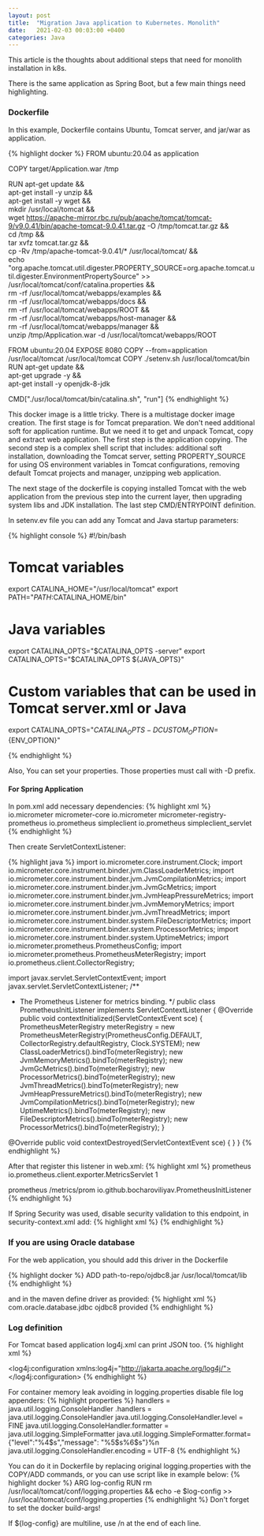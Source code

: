 ```yaml
---
layout: post
title:  "Migration Java application to Kubernetes. Monolith"
date:   2021-02-03 00:03:00 +0400
categories: Java
---
```

This article is the thoughts about additional steps that need for monolith installation in k8s.

There is the same application as Spring Boot, but a few main things need highlighting.

### Dockerfile
In this example, Dockerfile contains Ubuntu, Tomcat server, and jar/war as application.

{% highlight docker %}
FROM ubuntu:20.04 as application

COPY target/Application.war /tmp

RUN apt-get update && \
    apt-get install -y unzip && \
    apt-get install -y wget && \
    mkdir /usr/local/tomcat && \
    wget https://apache-mirror.rbc.ru/pub/apache/tomcat/tomcat-9/v9.0.41/bin/apache-tomcat-9.0.41.tar.gz -O /tmp/tomcat.tar.gz && \
    cd /tmp && \
    tar xvfz tomcat.tar.gz && \
    cp -Rv /tmp/apache-tomcat-9.0.41/* /usr/local/tomcat/ && \
    echo "org.apache.tomcat.util.digester.PROPERTY_SOURCE=org.apache.tomcat.util.digester.EnvironmentPropertySource" >> /usr/local/tomcat/conf/catalina.properties && \
    rm -rf /usr/local/tomcat/webapps/examples && \
    rm -rf /usr/local/tomcat/webapps/docs && \
    rm -rf /usr/local/tomcat/webapps/ROOT && \
    rm -rf /usr/local/tomcat/webapps/host-manager && \
    rm -rf /usr/local/tomcat/webapps/manager && \
    unzip /tmp/Application.war -d /usr/local/tomcat/webapps/ROOT

FROM ubuntu:20.04
EXPOSE 8080
COPY --from=application /usr/local/tomcat /usr/local/tomcat
COPY ./setenv.sh                          /usr/local/tomcat/bin
RUN apt-get update && \
    apt-get upgrade -y && \
    apt-get install -y openjdk-8-jdk

CMD["./usr/local/tomcat/bin/catalina.sh", "run"]
{% endhighlight %}


This docker image is a little tricky. There is a multistage docker image creation.
The first stage is for Tomcat preparation. We don't need additional soft for application runtime. But we need it to get and unpack Tomcat, copy and extract web application.
The first step is the application copying. The second step is a complex shell script that includes: additional soft installation, downloading the Tomcat server, setting PROPERTY_SOURCE for using OS environment variables in Tomcat configurations, removing default Tomcat projects and manager, unzipping web application.

The next stage of the dockerfile is copying installed Tomcat with the web application from the previous step into the current layer,
then upgrading system libs and JDK installation. The last step CMD/ENTRYPOINT definition.

In setenv.ev file you can add any Tomcat and Java startup parameters:

{% highlight console %}
#!/bin/bash
# Tomcat variables
export CATALINA_HOME="/usr/local/tomcat"
export PATH="$PATH:$CATALINA_HOME/bin"
# Java variables
export CATALINA_OPTS="$CATALINA_OPTS -server"
export CATALINA_OPTS="$CATALINA_OPTS ${JAVA_OPTS}"
# Custom variables that can be used in Tomcat server.xml or Java
export CATALINA_OPTS="$CATALINA_OPTS -DCUSTOM_OPTION=${ENV_OPTION}"

{% endhighlight %}

Also, You can set your properties. Those properties must call with -D prefix.

#### For Spring Application

In pom.xml add necessary dependencies:
{% highlight xml %}
<dependency>
    <groupId>io.micrometer</groupId>
    <artifactId>micrometer-core</artifactId>
</dependency>
<dependency>
    <groupId>io.micrometer</groupId>
    <artifactId>micrometer-registry-prometheus</artifactId>
</dependency>
<dependency>
    <groupId>io.prometheus</groupId>
    <artifactId>simpleclient</artifactId>
</dependency>
<dependency>
    <groupId>io.prometheus</groupId>
    <artifactId>simpleclient_servlet</artifactId>
</dependency>
{% endhighlight %}

Then create ServletContextListener:

{% highlight java %}
import io.micrometer.core.instrument.Clock;
import io.micrometer.core.instrument.binder.jvm.ClassLoaderMetrics;
import io.micrometer.core.instrument.binder.jvm.JvmCompilationMetrics;
import io.micrometer.core.instrument.binder.jvm.JvmGcMetrics;
import io.micrometer.core.instrument.binder.jvm.JvmHeapPressureMetrics;
import io.micrometer.core.instrument.binder.jvm.JvmMemoryMetrics;
import io.micrometer.core.instrument.binder.jvm.JvmThreadMetrics;
import io.micrometer.core.instrument.binder.system.FileDescriptorMetrics;
import io.micrometer.core.instrument.binder.system.ProcessorMetrics;
import io.micrometer.core.instrument.binder.system.UptimeMetrics;
import io.micrometer.prometheus.PrometheusConfig;
import io.micrometer.prometheus.PrometheusMeterRegistry;
import io.prometheus.client.CollectorRegistry;

import javax.servlet.ServletContextEvent;
import javax.servlet.ServletContextListener;
/**
  * The Prometheus Listener for metrics binding.
  */
  public class PrometheusInitListener implements ServletContextListener {
  @Override
  public void contextInitialized(ServletContextEvent sce) {
  PrometheusMeterRegistry meterRegistry =
  new PrometheusMeterRegistry(PrometheusConfig.DEFAULT, CollectorRegistry.defaultRegistry, Clock.SYSTEM);
  new ClassLoaderMetrics().bindTo(meterRegistry);
  new JvmMemoryMetrics().bindTo(meterRegistry);
  new JvmGcMetrics().bindTo(meterRegistry);
  new ProcessorMetrics().bindTo(meterRegistry);
  new JvmThreadMetrics().bindTo(meterRegistry);
  new JvmHeapPressureMetrics().bindTo(meterRegistry);
  new JvmCompilationMetrics().bindTo(meterRegistry);
  new UptimeMetrics().bindTo(meterRegistry);
  new FileDescriptorMetrics().bindTo(meterRegistry);
  new ProcessorMetrics().bindTo(meterRegistry);
  }

  @Override
  public void contextDestroyed(ServletContextEvent sce) {
  }
}
{% endhighlight %}

After that register this listener in web.xml:
{% highlight xml %}
<servlet>
    <servlet-name>prometheus</servlet-name>
    <servlet-class>io.prometheus.client.exporter.MetricsServlet</servlet-class>
    <load-on-startup>1</load-on-startup>
</servlet>

<servlet-mapping>
	<servlet-name>prometheus</servlet-name>
	<url-pattern>/metrics/prom</url-pattern>
</servlet-mapping>
<listener>
    <listener-class>io.github.bocharoviliyav.PrometheusInitListener</listener-class>
</listener>
{% endhighlight %}

If Spring Security was used, disable security validation to this endpoint,
in security-context.xml add:
{% highlight xml %}
<http pattern="/metrics/prom" security="none"/>
{% endhighlight %}


### If you are using Oracle database

For the web application, you should add this driver in the Dockerfile

{% highlight docker %}
ADD path-to-repo/ojdbc8.jar /usr/local/tomcat/lib
{% endhighlight %}

and in the maven define driver as provided:
{% highlight xml %}
<dependency>
    <groupId>com.oracle.database.jdbc</groupId>
    <artifactId>ojdbc8</artifactId>
    <scope>provided</scope>
</dependency>
{% endhighlight %}

### Log definition

For Tomcat based application log4j.xml can print JSON too.
{% highlight xml %}
<?xml version="1.0" encoding="UTF-8" ?>
<!DOCTYPE log4j:configuration SYSTEM "log4j.dtd">
<log4j:configuration xmlns:log4j="http://jakarta.apache.org/log4j/">
    <appender name="CONSOLE" class="org.apache.log4j.ConsoleAppender">
        <param name="target" value="System.out" />
        <layout class="org.apache.log4j.PatternLayout">
            <param name="ConversionPattern" value='{"level":"%p","message":"%m"}%n'/>
        </layout>
    </appender>
    <root>
        <appender-ref ref="CONSOLE" />
    </root>
</log4j:configuration>
{% endhighlight %}

For container memory leak avoiding in logging.properties
disable file log appenders:
{% highlight properties %}
handlers = java.util.logging.ConsoleHandler
.handlers = java.util.logging.ConsoleHandler
java.util.logging.ConsoleHandler.level = FINE
java.util.logging.ConsoleHandler.formatter = java.util.logging.SimpleFormatter
java.util.logging.SimpleFormatter.format={"level":"%4$s","message": "%5$s%6$s"}%n
java.util.logging.ConsoleHandler.encoding = UTF-8
{% endhighlight %}

You can do it in Dockerfile by replacing original logging.properties with the COPY/ADD commands,
or you can use script like in example below:
{% highlight docker %}
ARG log-config
RUN rm /usr/local/tomcat/conf/logging.properties && echo -e $log-config >> /usr/local/tomcat/conf/logging.properties
{% endhighlight %}
Don't forget to set the docker build-args!

If ${log-config} are multiline, use /n at the end of each line.
